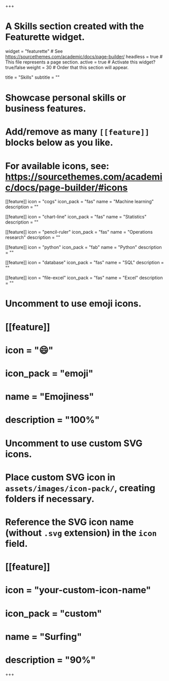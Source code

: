+++
# A Skills section created with the Featurette widget.
widget = "featurette"  # See https://sourcethemes.com/academic/docs/page-builder/
headless = true  # This file represents a page section.
active = true  # Activate this widget? true/false
weight = 30  # Order that this section will appear.

title = "Skills"
subtitle = ""

# Showcase personal skills or business features.
#
# Add/remove as many `[[feature]]` blocks below as you like.
#
# For available icons, see: https://sourcethemes.com/academic/docs/page-builder/#icons

[[feature]]
  icon = "cogs"
  icon_pack = "fas"
  name = "Machine learning"
  description = ""

[[feature]]
  icon = "chart-line"
  icon_pack = "fas"
  name = "Statistics"
  description = ""

[[feature]]
  icon = "pencil-ruler"
  icon_pack = "fas"
  name = "Operations research"
  description = ""

[[feature]]
  icon = "python"
  icon_pack = "fab"
  name = "Python"
  description = ""

[[feature]]
  icon = "database"
  icon_pack = "fas"
  name = "SQL"
  description = ""

[[feature]]
  icon = "file-excel"
  icon_pack = "fas"
  name = "Excel"
  description = ""


# Uncomment to use emoji icons.
# [[feature]]
#  icon = ":smile:"
#  icon_pack = "emoji"
#  name = "Emojiness"
#  description = "100%"

# Uncomment to use custom SVG icons.
# Place custom SVG icon in `assets/images/icon-pack/`, creating folders if necessary.
# Reference the SVG icon name (without `.svg` extension) in the `icon` field.
# [[feature]]
#  icon = "your-custom-icon-name"
#  icon_pack = "custom"
#  name = "Surfing"
#  description = "90%"

+++
